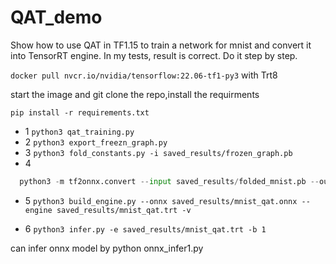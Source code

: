 # QAT_demo
Show how to use QAT in TF1.15 to train a network for mnist and convert it into TensorRT engine.
In my tests, result is correct.
Do it step by step.

`docker pull nvcr.io/nvidia/tensorflow:22.06-tf1-py3` with Trt8

start the image and git clone the repo,install the requirments

 `pip install -r requirements.txt`



- 1 `python3 qat_training.py`
- 2 `python3 export_freezn_graph.py`
- 3 `python3 fold_constants.py -i saved_results/frozen_graph.pb`
- 4 
```python 
  python3 -m tf2onnx.convert --input saved_results/folded_mnist.pb --output saved_results/mnist_qat.onnx --inputs input_0:0 --outputs softmax_1:0 --opset 11 
  ```
- 5 `python3 build_engine.py --onnx saved_results/mnist_qat.onnx --engine saved_results/mnist_qat.trt -v`

- 6 `python3 infer.py -e saved_results/mnist_qat.trt -b 1`

can infer onnx model by python onnx_infer1.py

